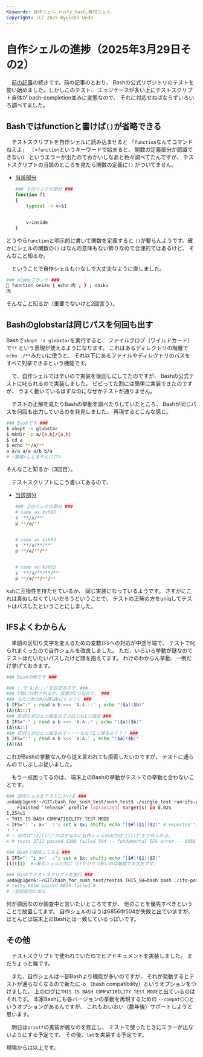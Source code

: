 ```yaml
---
Keywords: 自作シェル,rusty_bash,寿司シェル
Copyright: (C) 2025 Ryuichi Ueda
---
```


# 自作シェルの進捗（2025年3月29日その2）

　[前の記事](/?post=20250329)の続きです。前の記事のとおり、
Bashの公式リポジトリのテストを使い始めました。しかしこのテスト、
エッジケースが多い上にテストスクリプト自体が
bash-completion並みに変態なので、
それに対応せねばならずいろいろ調べてました。

## Bashではfunctionと書けば`()`が省略できる

　テストスクリプトを自作シェルに読み込ませると
「`function`なんてコマンドねえよ」
（=`function`というキーワードで始まると、
関数の定義部分が認識できない）
というエラーが出たのでおかいしなあと色々調べてたんですが、
テストスクリプトの当該のところを見たら関数の定義に`()`
がついてません。

* [当該部分](https://github.com/ryuichiueda/bash_for_sush_test/blob/80e51650daea4ce8b444b75e0a960dc08e724075/tests/nameref8.sub#L14-L19)
    ```bash
    ### 上のリンクの部分 ###
    function f1
    {
    	typeset -n v=$1
    
    
    	v=inside
    }
    ```

どうやら`function`と明示的に書いて関数を定義すると
`()`が要らんようです。確かにシェルの関数の`()`
はなんの意味もない飾りなので合理的ではあるけど、
そんなこと知るか。

　ということで自作シェルも`()`なしで大丈夫なように直しました。

```bash
### alphaブランチ ###
🍣 function oniku { echo 肉 ; } ; oniku
肉
```

そんなこと知るか（重要でないけど2回言う）。


## Bashのglobstarは同じパスを何回も出す

Bashで`shopt -s globstar`を実行すると、
ファイルグロブ（ワイルドカード）で`**`
という表現が使えるようになります。
これはあるディレクトリの階層で`echo ./**`みたいに使うと、
それ以下にあるファイルやディレクトリのパスを
すべて列挙できるという機能です。

　で、自作シェルでは辛いので実装を後回しにしてたのですが、
Bashの公式テストに叱られるので実装しました。
ビビってた割には簡単に実装できたのですが、
うまく動いているはずなのになぜかテストが通りません。

　テストの正解を見たりBashの挙動を調べたりしていたところ、
Bashが同じパスを何回も出力しているのを発見しました。
再現するとこんな感じ。

```bash
### Bashです ###
$ shopt -s globstar
$ mkdir -p a/{a,b}/{a,b}
$ cd a
$ echo **/a/**
a a/a a/a a/b b/a
# ↑重複↑しとるやんけワレ
```


そんなこと知るか（3回目）。

　テストスクリプトにこう書いてあるので、

* [当該部分](https://github.com/ryuichiueda/bash_for_sush_test/blob/80e51650daea4ce8b444b75e0a960dc08e724075/tests/globstar2.sub#L80-L90)
    ```bash
    ### 上のリンクの部分 ###
    # same as ksh93
    s '**/a/**'
    p **/a/**
    
    
    # same as ksh93
    s '**/a/**/**'
    p **/a/**/**
    
    
    # same as ksh93
    s '**/a/**/**/**'
    p **/a/**/**/**
    ```

kshに互換性を持たせているか、
同じ実装になっているようです。
さすがにこれは真似しなくていいだろうということで、
テストの正解の方をuniqしてテストはパスしたということにしました。


## IFSよくわからん

　単語の区切り文字を変えるための変数`IFS`への対応が中途半端で、
テストで叱られまくったので自作シェルを改良しました。
ただ、いろいろ挙動が謎なのでテストはだいたいパスしたけど頭を抱えてます。
わけのわからん挙動、一例だけ挙げておきます。

```bash
### Bashの例です ###

### : で'A:A:::'を区切るので、###
### 5個に分割されるが、変数が2つなので、 ###
### ふたつめのA以降はbにくっつく ###
$ IFS=":" ; read a b <<< 'A:A:::' ; echo "($a)($b)"
(A)(A:::)
### 区切りがひとつ減るのでコロンも1つ減る ###
$ IFS=":" ; read a b <<< 'A:A::' ; echo "($a)($b)"
(A)(A::)
### 区切りがひとつ減るので・・・なんで2つ減るの？？？ ###
$ IFS=":" ; read a b <<< 'A:A:' ; echo "($a)($b)"
(A)(A)
```

これがBashの挙動なんから従え言われても拒否したいのですが、
テストに通らんのでしぶしぶ従いました。

　もう一点困ってるのは、
端末上のBashの挙動がテストでの挙動と合わないことです。

```bash
### 自作シェルをテストにかける ###
ueda@p1gen6:~/GIT/bash_for_sush_test/sush_test$ ./single_test run-ifs-posix
    Finished `release` profile [optimized] target(s) in 0.02s
1,254c1
< THIS IS BASH COMPATIBILITY TEST MODE
< IFS=": "; x="  :"; set x $x; shift; echo "[$#]($1)($2)" # expected "[2]()()" got "[1]()"
・・・
# ↑ 出力は"[2]()()"のはずなのに自作シェルの出力は"[1]()"だと叱られる。
< # tests 3712 passed 3208 failed 504 -- fundamental IFS error -- 6856 tests expected

### Bashで検証してみる ###
$ IFS=": "; x="  :"; set x $x; shift; echo "[$#]($1)($2)"
[1]()()  #←寿司シェルと同じ（()がひとつ多いのは無視で大丈夫です）

### Bashでテストスクリプトを実行 ###
ueda@p1gen6:~/GIT/bash_for_sush_test/tests$ THIS_SH=bash bash ./ifs-posix.tests
# tests 6856 passed 6856 failed 0
# ↑全部成功と出る
```

何が原因なのか調査中と言いたいところですが、
他のことを優先すべきということで放置してます。
自作シェルのほうは6856中504が失敗と出ていますが、
ほとんどは端末上のBashとは一致しているっぽいです。

## その他

　テストスクリプトで使われていたのでヒアドキュメントを実装しました。
まだちょっと雑です。

　また、自作シェルは一部Bashより機能が多いのですが、
それが発動するとテストが通らなくなるので新たに`-b`
（bash compatibility）というオプションをつけました。
上のログに`THIS IS BASH COMPATIBILITY TEST MODE`と出ているのはそれです。
本家Bashにも各バージョンの挙動を再現するための
`--compat〇〇`というオプションがあるんですが、
これもおいおい（数年後）サポートしようと思います。

　明日は`printf`の実装が雑なのを修正し、
テストで使ったときにエラーが出ないようにする予定です。
その後、`let`を実装する予定です。

現場からは以上です。
